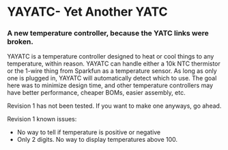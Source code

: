# YAYATC- Yet Another YATC
### A new temperature controller, because the YATC links were broken.

YAYATC is a temperature controller designed to heat or cool things to any temperature, within reason. YAYATC can handle either a 10k NTC thermistor or the 1-wire thing from Sparkfun as a temperature sensor. As long as only one is plugged in, YAYATC will automatically detect which to use.
The goal here was to minimize design time, and other temperature controllers may have better performance, cheaper BOMs, easier assembly, etc.

Revision 1 has not been tested. If you want to make one anyways, go ahead.

Revision 1 known issues:
- No way to tell if temperature is positive or negative
- Only 2 digits. No way to display temperatures above 100.
